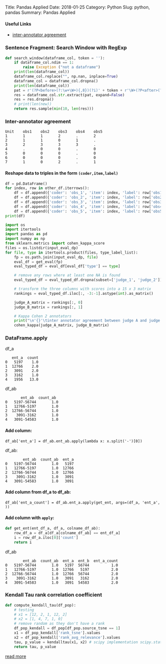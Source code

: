 Title: Pandas Applied
Date: 2018-01-25
Category: Python
Slug: python, pandas
Summary: Pandas Applied

#### Useful Links

* [inter-annotator agreement](http://scikit-learn.org/stable/modules/generated/sklearn.metrics.cohen_kappa_score.html)

### Sentence Fragment: Search Window with RegExp

```python
def search_window(dataframe_col, token = ''):
    if dataframe_col.ndim == 1:
        raise Exception ("not a dataframe")
    print(len(dataframe_col))
    dataframe_col.replace("", np.nan, inplace=True)
    dataframe_col = dataframe_col.dropna()
    print(len(dataframe_col))
    pat = r'(?P<before>(?:\w+\W+){,8})(?i)' + token + r'\W+(?P<after>(?:\w+\W+){,8})'
    res = dataframe_col.str.extract(pat, expand=False)
    res = res.dropna()
    # print(len(new))
    return res.sample(min(10, len(res)))
```

### Inter-annotator agreement

```
Unit    obs1    obs2    obs3    obs4    obs5
1       1       1       2       .       2
2       1       1       0       1       .
3       2       3       3       3       .
4       .       0       0       .       0
5       0       0       0       .       0
6       0       0       0       .       0
7       1       0       2       .       1
```

#### Reshape data to triples in the form `(coder,item,label)`

```python
df = pd.DataFrame()
for index, row in other_df.iterrows():
    df = df.append({'coder': 'obs_1', 'item': index, 'label': row['obs1']}, ignore_index=True)
    df = df.append({'coder': 'obs_2', 'item': index, 'label': row['obs2']}, ignore_index=True)
    df = df.append({'coder': 'obs_3', 'item': index, 'label': row['obs3']}, ignore_index=True)
    df = df.append({'coder': 'obs_4', 'item': index, 'label': row['obs4']}, ignore_index=True)
    df = df.append({'coder': 'obs_5', 'item': index, 'label': row['obs5']}, ignore_index=True)
print(df)
```

```python
import os
import itertools
import pandas as pd
import numpy as np
from sklearn.metrics import cohen_kappa_score
files = os.listdir(input_eval_dp)
for file, type in itertools.product(files, type_label_list):
    fp = os.path.join(input_eval_dp, file)
    eval_df = get_eval(fp)
    eval_typed_df = eval_df[eval_df['type'] == type]

    # remove any rows where at least one NA is found
    eval_typed_df = eval_typed_df.dropna(subset=['judge_1', 'judge_2'])

    # transform the three columns with scores into a 15 x 3 matrix
    rankings = eval_typed_df.iloc[:, -3:-1].astype(int).as_matrix()

    judge_A_matrix = rankings[:, 0]
    judge_B_matrix = rankings[:, 1]

    # Kappa Cohen 2 annotators
    print("\n'{}'\tinter annotator agreement between judge A and judge B".format(type))
    cohen_kappa(judge_A_matrix, judge_B_matrix)
```


### DataFrame.apply 

df_a
```
   ent_a  count
0   5197    1.0
1  12766    2.0
2   3091    2.0
3   3162    1.0
4   1956   13.0
```

df_ab
```
       ent_ab  count_ab
0   5197-56744       1.0
1   12766-5197       1.0
2  12766-56744       1.0
3    3091-3162       1.0
4   3091-54583       1.0
```

#### Add column:

`df_ab['ent_a'] = df_ab.ent_ab.apply(lambda x: x.split('-')[0])`


df_ab:
```
        ent_ab  count_ab  ent_a
0   5197-56744       1.0   5197
1   12766-5197       1.0  12766
2  12766-56744       1.0  12766
3    3091-3162       1.0   3091
4   3091-54583       1.0   3091
```

#### Add column from df_a to df_ab:

`df_ab['ent_a_count'] = df_ab.ent_a.apply(get_ent, args=(df_a, 'ent_a', ))`


#### Add column with `apply`:

```python
def get_ent(ent_df_a, df_a, colname_df_ab):
    row_df_a = df_a[df_a[colname_df_ab] == ent_df_a]
    i = row_df_a.iloc[0]['count']
    return i
```

df_ab
```
        ent_ab  count_ab  ent_a  ent_b  ent_a_count
0   5197-56744       1.0   5197  56744          1.0
1   12766-5197       1.0  12766   5197          2.0
2  12766-56744       1.0  12766  56744          2.0
3    3091-3162       1.0   3091   3162          2.0
4   3091-54583       1.0   3091  54583          2.0
```


### Kendall Tau rank correlation coefficient

```python
def compute_kendall_tau(df_pop):
    # testing
    # x1 = [12, 2, 1, 12, 2]
    # x2 = [1, 4, 7, 1, 0]
    # remove random as they don't have a rank
    df_pop_kendall = df_pop[df_pop.source_tsne == 1]
    x1 = df_pop_kendall['rank_tsne'].values
    x2 = df_pop_kendall['rank_avg_relevance'].values
    tau, p_value = kendalltau(x1, x2) # scipy implementation scipy.stats.kendalltau
    return tau, p_value
```

[read more](https://en.wikipedia.org/wiki/Kendall_rank_correlation_coefficient)